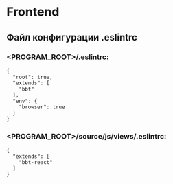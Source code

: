 # Frontend
## Файл конфигурации .eslintrc

### <PROGRAM_ROOT>/.eslintrc:
```eslint
{
  "root": true,
  "extends": [
    "bbt"
  ],
  "env": {
    "browser": true
  }
}
```

### <PROGRAM_ROOT>/source/js/views/.eslintrc:
```eslint
{
  "extends": [
    "bbt-react"
  ]
}
```